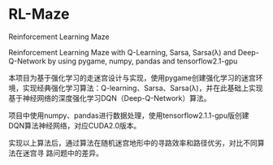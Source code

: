 # RL-Maze
Reinforcement Learning Maze

Reinforcement Learning Maze with Q-Learning, Sarsa, Sarsa(λ) and Deep-Q-Network by using pygame, numpy, pandas and tensorflow2.1-gpu

本项目为基于强化学习的走迷宫设计与实现，使用pygame创建强化学习的迷宫环境，实现经典强化学习算法：Q-learning、Sarsa、Sarsa(λ)，并在此基础上实现基于神经网络的深度强化学习DQN（Deep-Q-Network）算法。

项目中使用numpy、pandas进行数据处理，使用tensorflow2.1.1-gpu版创建DQN算法神经网络，对应CUDA2.0版本。

实现以上算法后，通过算法在随机迷宫地形中的寻路效率和路径优劣，对比不同算法在迷宫寻
路问题中的差异。
